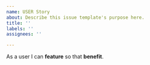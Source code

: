 ```yaml
---
name: USER Story
about: Describe this issue template's purpose here.
title: ''
labels: ''
assignees: ''

---
```


As a user I can **feature** so that **benefit**.
